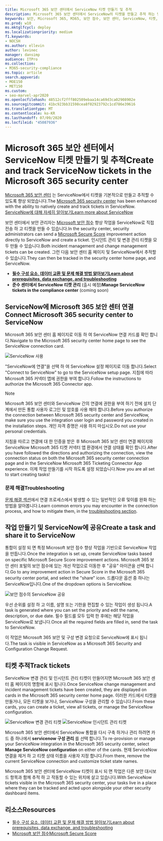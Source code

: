 ```yaml
---
title: Microsoft 365 보안 센터에서 ServiceNow 티켓 만들기 및 추적
description: Microsoft 365 보안 센터에서 ServiceNow의 티켓을 만들고 추적 하는 방법에 대해 알아봅니다.
keywords: 보안, Microsoft 365, M365, 보안 점수, 보안 센터, ServiceNow, 티켓, 작업
ms.prod: w10
ms.mktglfcycl: deploy
ms.localizationpriority: medium
f1.keywords:
- NOCSH
ms.author: ellevin
author: levinec
manager: dansimp
audience: ITPro
ms.collection:
- M365-security-compliance
ms.topic: article
search.appverid:
- MOE150
- MET150
ms.custom:
- seo-marvel-apr2020
ms.openlocfilehash: 48512cf2fff802509ebaa14ca69d3ca02908902e
ms.sourcegitcommit: 41bc923bb31598cea8f02923792c1cd786e39616
ms.translationtype: MT
ms.contentlocale: ko-KR
ms.lasthandoff: 07/09/2020
ms.locfileid: "45087936"
---
```

# <a name="create-and-track-servicenow-tickets-in-the-microsoft-365-security-center"></a><span data-ttu-id="0d584-104">Microsoft 365 보안 센터에서 ServiceNow 티켓 만들기 및 추적</span><span class="sxs-lookup"><span data-stu-id="0d584-104">Create and track ServiceNow tickets in the Microsoft 365 security center</span></span>

<span data-ttu-id="0d584-105">[Microsoft 365 보안 센터](overview-security-center.md) 는 ServiceNow에서 티켓을 기본적으로 만들고 추적할 수 있도록 향상 되었습니다.</span><span class="sxs-lookup"><span data-stu-id="0d584-105">The [Microsoft 365 security center](overview-security-center.md) has been enhanced with the ability to natively create and track tickets in ServiceNow.</span></span> [<span data-ttu-id="0d584-106">ServiceNow에 대해 자세히 알아보기</span><span class="sxs-lookup"><span data-stu-id="0d584-106">Learn more about ServiceNow</span></span>](https://www.servicenow.com/)

<span data-ttu-id="0d584-107">보안 센터에서 보안 관리자는 [Microsoft 보안 점수](microsoft-secure-score.md) 향상 작업을 ServiceNow로 직접 전송 하 고 티켓을 만들 수 있습니다.</span><span class="sxs-lookup"><span data-stu-id="0d584-107">In the security center, security administrators can send a [Microsoft Secure Score](microsoft-secure-score.md) improvement action directly to ServiceNow and create a ticket.</span></span> <span data-ttu-id="0d584-108">인시던트 관리 및 변경 관리 티켓을 모두 만들 수 있습니다.</span><span class="sxs-lookup"><span data-stu-id="0d584-108">Both incident management and change management tickets can be created.</span></span> <span data-ttu-id="0d584-109">그런 다음 보안 센터 홈 페이지 및 ServiceNow에서 추적할 수 있습니다.</span><span class="sxs-lookup"><span data-stu-id="0d584-109">They can then be tracked in the security center home page, and ServiceNow.</span></span>

- [<span data-ttu-id="0d584-110">**필수 구성 요소, 데이터 교환 및 문제 해결 방법 알아보기**</span><span class="sxs-lookup"><span data-stu-id="0d584-110">**Learn about prerequisites, data exchange, and troubleshooting**</span></span>](tickets.md)
- <span data-ttu-id="0d584-111">**준수 센터에서 ServiceNow 티켓 관리** (출시 예정)</span><span class="sxs-lookup"><span data-stu-id="0d584-111">**Manage ServiceNow tickets in the compliance center** (coming soon)</span></span>

## <a name="connect-microsoft-365-security-center-to-servicenow"></a><span data-ttu-id="0d584-112">ServiceNow에 Microsoft 365 보안 센터 연결</span><span class="sxs-lookup"><span data-stu-id="0d584-112">Connect Microsoft 365 security center to ServiceNow</span></span>

<span data-ttu-id="0d584-113">Microsoft 365 보안 센터 홈 페이지로 이동 하 여 ServiceNow 연결 카드를 확인 합니다.</span><span class="sxs-lookup"><span data-stu-id="0d584-113">Navigate to the Microsoft 365 security center home page to see the ServiceNow connection card.</span></span>

![ServiceNow 사용](../../media/do-you-use-servicenow-250.png)

<span data-ttu-id="0d584-115">"ServiceNow에 연결"을 선택 하 여 ServiceNow 설정 페이지로 이동 합니다.</span><span class="sxs-lookup"><span data-stu-id="0d584-115">Select "Connect to ServiceNow" to go to the ServiceNow setup page.</span></span> <span data-ttu-id="0d584-116">지침에 따라 Microsoft 365 커넥터 앱에 권한을 부여 합니다.</span><span class="sxs-lookup"><span data-stu-id="0d584-116">Follow the instructions to authorize the Microsoft 365 Connector app.</span></span>

> [!NOTE]
> <span data-ttu-id="0d584-117">Microsoft 365 보안 센터와 ServiceNow 간의 연결에 권한을 부여 하기 전에 설치 단계에서 만든 통합 사용자 로그인 및 암호를 사용 해야 합니다.</span><span class="sxs-lookup"><span data-stu-id="0d584-117">Before you authorize the connection between Microsoft 365 security center and ServiceNow, make sure you use the integration user login and password you created in the installation steps.</span></span> <span data-ttu-id="0d584-118">개인 자격 증명은 사용 하지 마십시오.</span><span class="sxs-lookup"><span data-stu-id="0d584-118">Do not use your personal credentials.</span></span>

<span data-ttu-id="0d584-119">지침을 따르고 연결에 대 한 인증을 받은 후 Microsoft 365 보안 센터 연결 페이지와 ServiceNow Microsoft 365 티켓 커넥터 앱 환경에서 연결 상태를 확인 합니다.</span><span class="sxs-lookup"><span data-stu-id="0d584-119">After you have followed the directions and authorizing the connection, view the connection status on both the Microsoft 365 security center connection page and in the ServiceNow Microsoft 365 Ticketing Connector App experience.</span></span> <span data-ttu-id="0d584-120">이제 작업 만들기를 시작 하도록 설정 되었습니다.</span><span class="sxs-lookup"><span data-stu-id="0d584-120">Now you are all set to start creating tasks!</span></span>

### <a name="troubleshooting"></a><span data-ttu-id="0d584-121">문제 해결</span><span class="sxs-lookup"><span data-stu-id="0d584-121">Troubleshooting</span></span>

<span data-ttu-id="0d584-122">[문제 해결 섹션](tickets.md#troubleshooting)에서 연결 프로세스에서 발생할 수 있는 일반적인 오류 및이를 완화 하는 방법을 알아봅니다.</span><span class="sxs-lookup"><span data-stu-id="0d584-122">Learn common errors you may encounter in the connection process, and how to mitigate them, in the [troubleshooting section](tickets.md#troubleshooting).</span></span>

## <a name="create-a-task-and-share-it-to-servicenow"></a><span data-ttu-id="0d584-123">작업 만들기 및 ServiceNow에 공유</span><span class="sxs-lookup"><span data-stu-id="0d584-123">Create a task and share it to ServiceNow</span></span>

<span data-ttu-id="0d584-124">통합이 설정 되 면 특정 Microsoft 보안 점수 향상 작업을 기반으로 ServiceNow 작업을 만듭니다.</span><span class="sxs-lookup"><span data-stu-id="0d584-124">Once the integration is set up, create ServiceNow tasks based on specific Microsoft Secure Score improvement actions.</span></span> <span data-ttu-id="0d584-125">Microsoft 365 보안 센터 포털의 보안 점수에 있는 개선 작업으로 이동한 후 "공유" 아이콘을 선택 합니다.</span><span class="sxs-lookup"><span data-stu-id="0d584-125">Go to any improvement action in Secure Score in the Microsoft 365 security center portal, and select the "share" icon.</span></span> <span data-ttu-id="0d584-126">드롭다운 옵션 중 하나는 ServiceNow입니다.</span><span class="sxs-lookup"><span data-stu-id="0d584-126">One of the dropdown options is ServiceNow.</span></span>

![보안 점수의 ServiceNow 공유](../../media/servicenow-share.png)

<span data-ttu-id="0d584-128">우선 순위를 설정 하 고 이름, 설명 또는 기한을 편집할 수 있는 작업이 생성 됩니다.</span><span class="sxs-lookup"><span data-stu-id="0d584-128">A task is generated where you can set the priority and edit the name, description, or due date.</span></span> <span data-ttu-id="0d584-129">필수 필드를 모두 입력 한 후에는 해당 작업을 ServiceNow로 보냅니다.</span><span class="sxs-lookup"><span data-stu-id="0d584-129">Once all the required fields are filled in, send the task to ServiceNow.</span></span>

<span data-ttu-id="0d584-130">이 작업은 Microsoft 365 보안 및 구성 변경 요청으로 ServiceNow에 표시 됩니다.</span><span class="sxs-lookup"><span data-stu-id="0d584-130">The task is visible in ServiceNow as a Microsoft 365 Security and Configuration Change Request.</span></span>

## <a name="track-tickets"></a><span data-ttu-id="0d584-131">티켓 추적</span><span class="sxs-lookup"><span data-stu-id="0d584-131">Track tickets</span></span>

<span data-ttu-id="0d584-132">ServiceNow 변경 관리 및 인시던트 관리 티켓이 만들어지면 Microsoft 365 보안 센터 홈 페이지의 명함에 표시 됩니다.</span><span class="sxs-lookup"><span data-stu-id="0d584-132">Once ServiceNow change management and incident management tickets have been created, they are displayed on cards in the Microsoft 365 security center home page.</span></span> <span data-ttu-id="0d584-133">이러한 카드에서 티켓을 만들거나, 모든 티켓을 보거나, ServiceNow 구성을 관리할 수 있습니다.</span><span class="sxs-lookup"><span data-stu-id="0d584-133">From these cards, you can create a ticket, view all tickets, or manage the ServiceNow configuration.</span></span>

![ServiceNow 변경 관리 티켓](../../media/change-management-375.png)  ![ServiceNow 인시던트 관리 티켓](../../media/incident-management-375.png)

<span data-ttu-id="0d584-136">Microsoft 365 보안 센터에서 ServiceNow 통합을 다시 구축 하거나 관리 하려면 카드 중 하나에서 **servicenow 구성 관리** 를 선택 합니다.</span><span class="sxs-lookup"><span data-stu-id="0d584-136">To re-provision or manage your ServiceNow integration in the Microsoft 365 security center, select **Manage ServiceNow configuration** on either of the cards.</span></span> <span data-ttu-id="0d584-137">현재 ServiceNow 연결을 제거 하 고 티켓 상태 이름을 사용자 지정 합니다.</span><span class="sxs-lookup"><span data-stu-id="0d584-137">From there, remove the current ServiceNow connection and customize ticket state names.</span></span>

<span data-ttu-id="0d584-138">Microsoft 365 보안 센터에 ServiceNow 티켓이 표시 되 면 작업은 다른 보안 대시보드 항목과 함께 추적 하 고 작동할 수 있는 위치에 살고 있습니다.</span><span class="sxs-lookup"><span data-stu-id="0d584-138">With ServiceNow tickets visible in the Microsoft 365 security center, your tasks live in a place where they can be tracked and acted upon alongside your other security dashboard items.</span></span>

## <a name="resources"></a><span data-ttu-id="0d584-139">리소스</span><span class="sxs-lookup"><span data-stu-id="0d584-139">Resources</span></span>

- [<span data-ttu-id="0d584-140">필수 구성 요소, 데이터 교환 및 문제 해결 방법 알아보기</span><span class="sxs-lookup"><span data-stu-id="0d584-140">Learn about prerequisites, data exchange, and troubleshooting</span></span>](tickets.md)
- [<span data-ttu-id="0d584-141">Microsoft 보안 점수</span><span class="sxs-lookup"><span data-stu-id="0d584-141">Microsoft Secure Score</span></span>](microsoft-secure-score.md)